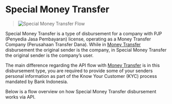 <div></div>

# Special Money Transfer

> ![Special Money Transfer Flow](product-flows/special-money-transfer.png)

Special Money Transfer is a type of disbursement for a company with PJP (Penyedia Jasa Pembayaran) license, operating as a Money Transfer Company (Perusahaan Transfer Dana). While in [Money Transfer](#money-transfer) disbursement the original sender is the company, in Special Money Transfer the original sender is the company’s user.

The main difference regarding the API flow with [Money Transfer](#money-transfer) is in this disbursement type, you are required to provide some of your senders personal information as part of the Know Your Customer (KYC) process mandated by Bank Indonesia.

Below is a flow overview on how Special Money Transfer disbursement works via API.
